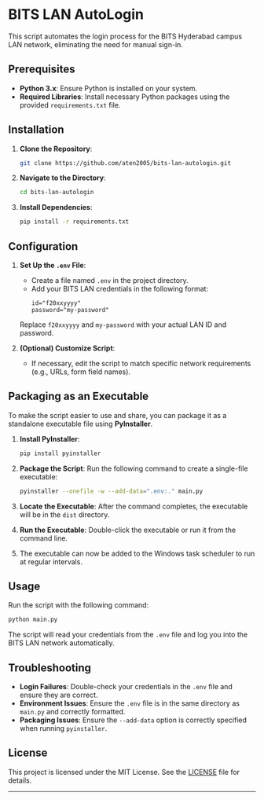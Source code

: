# BITS LAN AutoLogin

This script automates the login process for the BITS Hyderabad campus LAN network, eliminating the need for manual sign-in.

## Prerequisites

- **Python 3.x**: Ensure Python is installed on your system.
- **Required Libraries**: Install necessary Python packages using the provided `requirements.txt` file.

## Installation

1. **Clone the Repository**:
   ```bash
   git clone https://github.com/aten2005/bits-lan-autologin.git
   ```

2. **Navigate to the Directory**:
   ```bash
   cd bits-lan-autologin
   ```

3. **Install Dependencies**:
   ```bash
   pip install -r requirements.txt
   ```

## Configuration

1. **Set Up the `.env` File**:
   - Create a file named `.env` in the project directory.
   - Add your BITS LAN credentials in the following format:
     ```
     id="f20xxyyyy"
     password="my-password"
     ```

   Replace `f20xxyyyy` and `my-password` with your actual LAN ID and password.

2. **(Optional) Customize Script**:
   - If necessary, edit the script to match specific network requirements (e.g., URLs, form field names).

## Packaging as an Executable

To make the script easier to use and share, you can package it as a standalone executable file using **PyInstaller**.

1. **Install PyInstaller**:
   ```bash
   pip install pyinstaller
   ```

2. **Package the Script**:
   Run the following command to create a single-file executable:
   ```bash
   pyinstaller --onefile -w --add-data=".env:." main.py
   ```
3. **Locate the Executable**:
   After the command completes, the executable will be in the `dist` directory.

4. **Run the Executable**:
   Double-click the executable or run it from the command line.

5. The executable can now be added to the Windows task scheduler to run at regular intervals.

## Usage

Run the script with the following command:
```bash
python main.py
```

The script will read your credentials from the `.env` file and log you into the BITS LAN network automatically.

## Troubleshooting

- **Login Failures**: Double-check your credentials in the `.env` file and ensure they are correct.
- **Environment Issues**: Ensure the `.env` file is in the same directory as `main.py` and correctly formatted.
- **Packaging Issues**: Ensure the `--add-data` option is correctly specified when running `pyinstaller`.

## License

This project is licensed under the MIT License. See the [LICENSE](LICENSE) file for details.

---